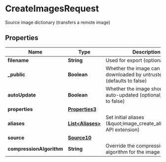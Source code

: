 

# CreateImagesRequest

Source image dictionary (transfers a remote image)

## Properties

Name | Type | Description | Notes
------------ | ------------- | ------------- | -------------
**filename** | **String** | Used for export (optional) |  [optional]
**_public** | **Boolean** | Whether the image can be downloaded by untrusted users (defaults to false) |  [optional]
**autoUpdate** | **Boolean** | Whether the image should be auto-updated (optional; defaults to false) |  [optional]
**properties** | [**Properties3**](Properties3.md) |  |  [optional]
**aliases** | [**List&lt;Aliases&gt;**](Aliases.md) | Set initial aliases (\&quot;image_create_aliases\&quot; API extension) | 
**source** | [**Source10**](Source10.md) |  | 
**compressionAlgorithm** | **String** | Override the compression algorithm for the image (optional) |  [optional]



